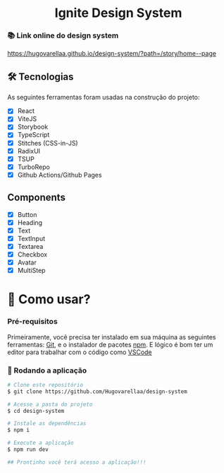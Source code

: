 <h1 align="center">Ignite Design System</h1>

### 📚 Link online do design system

https://hugovarellaa.github.io/design-system/?path=/story/home--page

## 🛠 Tecnologias

As seguintes ferramentas foram usadas na construção do projeto:

- [x] React
- [x] ViteJS
- [x] Storybook
- [x] TypeScript
- [x] Stitches (CSS-in-JS)
- [x] RadixUI
- [x] TSUP
- [x] TurboRepo
- [x] Github Actions/Github Pages

## Components

- [x] Button
- [x] Heading
- [x] Text
- [x] TextInput
- [x] Textarea
- [x] Checkbox
- [x] Avatar
- [x] MultiStep

<h1>📱 Como usar? </h1>

### Pré-requisitos

Primeiramente, você precisa ter instalado em sua máquina as seguintes ferramentas:
[Git](https://git-scm.com), e o instalador de pacotes [npm](https://www.npmjs.com/).
E lógico é bom ter um editor para trabalhar com o código como [VSCode](https://code.visualstudio.com/)

### 🎲 Rodando a aplicação

```bash
# Clone este repositório
$ git clone https://github.com/Hugovarellaa/design-system

# Acesse a pasta do projeto
$ cd design-system

# Instale as dependências
$ npm i

# Execute a aplicação
$ npm run dev

## Prontinho você terá acesso a aplicação!!!
```
